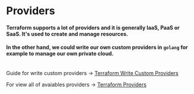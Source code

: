 # Providers
#### Terraform supports a lot of providers and it is generally IaaS, PaaS or SaaS. It's used to create and manage resources.

#### In the other hand, we could write our own custom providers in `golang` for example to manage our own private cloud.


<br>
Guide for write custom providers -> <a href="https://www.terraform.io/docs/extend/writing-custom-providers.html"> Terraform Write Custom Providers </a>

For view all of avaiables providers -> <a href="https://www.terraform.io/docs/providers/index.html"> Terraform Providers </a>
